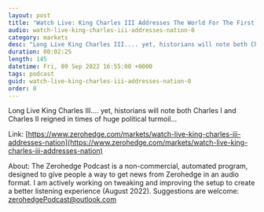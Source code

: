 ```yaml
---
layout: post
title: "Watch Live: King Charles III Addresses The World For The First Time"
audio: watch-live-king-charles-iii-addresses-nation-0
category: markets
desc: "Long Live King Charles III.... yet, historians will note both Charles I and Charles II reigned in times of huge political turmoil..."
duration: 00:02:25
length: 145
datetime: Fri, 09 Sep 2022 16:55:00 +0000
tags: podcast
guid: watch-live-king-charles-iii-addresses-nation-0
order: 0
---
```

Long Live King Charles III.... yet, historians will note both Charles I and Charles II reigned in times of huge political turmoil...

Link: [https://www.zerohedge.com/markets/watch-live-king-charles-iii-addresses-nation](https://www.zerohedge.com/markets/watch-live-king-charles-iii-addresses-nation)

About: The Zerohedge Podcast is a non-commercial, automated program, designed to give people a way to get news from Zerohedge in an audio format.  I am actively working on tweaking and improving the setup to create a better listening experience (August 2022).  Suggestions are welcome: [zerohedgePodcast@outlook.com](mailto:zerohedgePodcast@outlook.com)